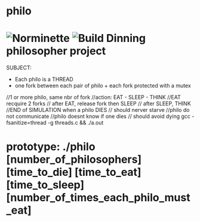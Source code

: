# philo
![Norminette](https://github.com/sheikice/philo/actions/workflows/norminette.yml/badge.svg?branch=main) ![Build](https://github.com/sheikice/philo/actions/workflows/tests.yml/badge.svg?branch=main)
Dinning philosopher project
===============================================================================
SUBJECT:
* Each philo is a THREAD
* one fork between each pair of philo + each fork protected with a mutex

//1 or more philo, same nbr of fork
//action: EAT - SLEEP - THINK
//EAT recquire 2 forks
// after EAT, release fork then SLEEP
// after SLEEP, THINK 
//END of SIMULATION when a philo DIES
// should nerver starve
//philo do not communicate
//philo doesnt know if one dies
// should avoid dying
gcc -fsanitize=thread -g threads.c && ./a.out

prototype: ./philo [number_of_philosophers] [time_to_die] [time_to_eat] [time_to_sleep] [number_of_times_each_philo_must_eat]
==============================================================================
